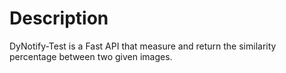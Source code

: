 # Description
  DyNotify-Test is a Fast API that measure and return the similarity percentage between two given images.
